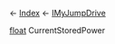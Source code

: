 ← [Index](Api-Index) ← [IMyJumpDrive](Sandbox.ModAPI.Ingame.IMyJumpDrive)

[float](System.Single) CurrentStoredPower

